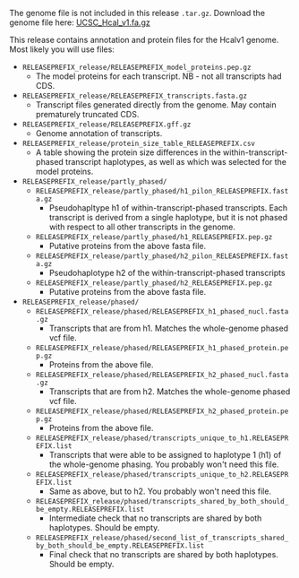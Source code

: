 The genome file is not included in this release `.tar.gz`. Download the genome file here: [UCSC_Hcal_v1.fa.gz](https://github.com/conchoecia/hormiphora/blob/master/annotation/raw_files/UCSC_Hcal_v1.fa.gz)

This release contains annotation and protein files for the Hcalv1 genome. Most likely you will use files:

- `RELEASEPREFIX_release/RELEASEPREFIX_model_proteins.pep.gz`
  - The model proteins for each transcript. NB - not all transcripts had CDS.
- `RELEASEPREFIX_release/RELEASEPREFIX_transcripts.fasta.gz`
  - Transcript files generated directly from the genome. May contain prematurely truncated CDS.
- `RELEASEPREFIX_release/RELEASEPREFIX.gff.gz`
  - Genome annotation of transcripts.
- `RELEASEPREFIX_release/protein_size_table_RELEASEPREFIX.csv`
  - A table showing the protein size differences in the within-transcript-phased transcript haplotypes, as well as which was selected for the model proteins.
- `RELEASEPREFIX_release/partly_phased/`
  - `RELEASEPREFIX_release/partly_phased/h1_pilon_RELEASEPREFIX.fasta.gz`
    - Pseudohapltype h1 of within-transcript-phased transcripts. Each transcript is derived from a single haplotype, but it is not phased with respect to all other transcripts in the genome.
  - `RELEASEPREFIX_release/partly_phased/h1_RELEASEPREFIX.pep.gz`
    - Putative proteins from the above fasta file.
  - `RELEASEPREFIX_release/partly_phased/h2_pilon_RELEASEPREFIX.fasta.gz`
    - Pseudohaplotype h2 of the within-transcript-phased transcripts
  - `RELEASEPREFIX_release/partly_phased/h2_RELEASEPREFIX.pep.gz`
    - Putative proteins from the above fasta file.
- `RELEASEPREFIX_release/phased/`
  - `RELEASEPREFIX_release/phased/RELEASEPREFIX_h1_phased_nucl.fasta.gz`
    - Transcripts that are from h1. Matches the whole-genome phased vcf file.
  - `RELEASEPREFIX_release/phased/RELEASEPREFIX_h1_phased_protein.pep.gz`
    - Proteins from the above file.
  - `RELEASEPREFIX_release/phased/RELEASEPREFIX_h2_phased_nucl.fasta.gz`
    - Transcripts that are from h2. Matches the whole-genome phased vcf file.
  - `RELEASEPREFIX_release/phased/RELEASEPREFIX_h2_phased_protein.pep.gz`
    - Proteins from the above file.
  - `RELEASEPREFIX_release/phased/transcripts_unique_to_h1.RELEASEPREFIX.list`
    - Transcripts that were able to be assigned to haplotype 1 (h1) of the whole-genome phasing. You probably won't need this file.
  - `RELEASEPREFIX_release/phased/transcripts_unique_to_h2.RELEASEPREFIX.list`
    - Same as above, but to h2. You probably won't need this file.
  - `RELEASEPREFIX_release/phased/transcripts_shared_by_both_should_be_empty.RELEASEPREFIX.list`
    - Intermediate check that no transcripts are shared by both haplotypes. Should be empty.
  - `RELEASEPREFIX_release/phased/second_list_of_transcripts_shared_by_both_should_be_empty.RELEASEPREFIX.list`
    - Final check that no transcripts are shared by both haplotypes. Should be empty.
